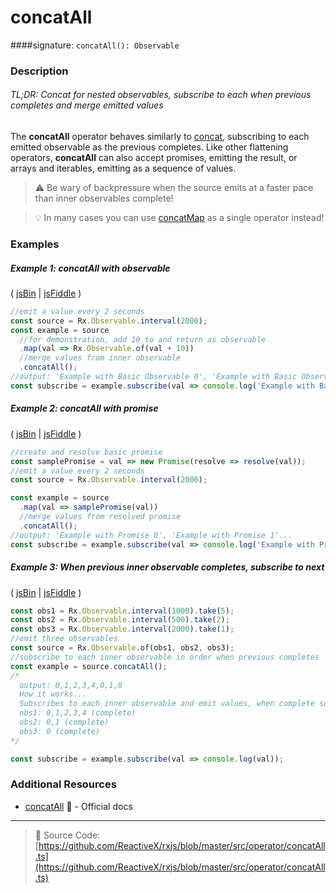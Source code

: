# concatAll
####signature: `concatAll(): Observable`

### Description

###### TL;DR: Concat for nested observables, subscribe to each when previous completes and merge emitted values

The **concatAll** operator behaves similarly to [concat](concat.md), subscribing to each emitted observable as the previous completes. Like other flattening operators, **concatAll** can also accept promises, emitting the result, or arrays and iterables, emitting as a sequence of values.

> :warning:  Be wary of backpressure when the source emits at a faster pace than inner observables complete!

> :bulb:  In many cases you can use [concatMap](../transformation/concatmap.md) as a single operator instead!

### Examples

##### Example 1: concatAll with observable

( [jsBin](http://jsbin.com/nakinenuva/1/edit?js,console) | [jsFiddle](https://jsfiddle.net/btroncone/8dfuf2y6/) )

```js
//emit a value every 2 seconds
const source = Rx.Observable.interval(2000);
const example = source
  //for demonstration, add 10 to and return as observable
  .map(val => Rx.Observable.of(val + 10))
  //merge values from inner observable
  .concatAll();
//output: 'Example with Basic Observable 0', 'Example with Basic Observable 2'...
const subscribe = example.subscribe(val => console.log('Example with Basic Observable:', val));
```

##### Example 2: concatAll with promise

( [jsBin](http://jsbin.com/bekegeyopu/1/edit?js,console) | [jsFiddle](https://jsfiddle.net/btroncone/w7kp7qLs/) )

```js
//create and resolve basic promise
const samplePromise = val => new Promise(resolve => resolve(val));
//emit a value every 2 seconds
const source = Rx.Observable.interval(2000);

const example = source
  .map(val => samplePromise(val))
  //merge values from resolved promise
  .concatAll();
//output: 'Example with Promise 0', 'Example with Promise 1'...
const subscribe = example.subscribe(val => console.log('Example with Promise:', val));
```

##### Example 3: When previous inner observable completes, subscribe to next

( [jsBin](http://jsbin.com/pojolatile/1/edit?js,console) | [jsFiddle](https://jsfiddle.net/btroncone/8230ucbg/) )

```js
const obs1 = Rx.Observable.interval(1000).take(5);
const obs2 = Rx.Observable.interval(500).take(2);
const obs3 = Rx.Observable.interval(2000).take(1);
//emit three observables
const source = Rx.Observable.of(obs1, obs2, obs3);
//subscribe to each inner observable in order when previous completes
const example = source.concatAll();
/*
  output: 0,1,2,3,4,0,1,0
  How it works...
  Subscribes to each inner observable and emit values, when complete subscribe to next
  obs1: 0,1,2,3,4 (complete)
  obs2: 0,1 (complete)
  obs3: 0 (complete)
*/

const subscribe = example.subscribe(val => console.log(val));
```

### Additional Resources
* [concatAll](http://reactivex.io/rxjs/class/es6/Observable.js~Observable.html#instance-method-concatAll) :newspaper: - Official docs

---
> :file_folder: Source Code:  [https://github.com/ReactiveX/rxjs/blob/master/src/operator/concatAll.ts](https://github.com/ReactiveX/rxjs/blob/master/src/operator/concatAll.ts)
